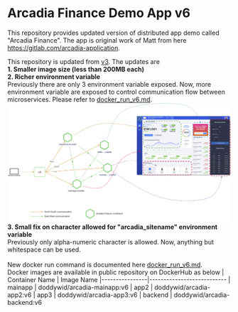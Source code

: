 # **Arcadia Finance Demo App v6**

This repository provides updated version of distributed app demo called "Arcadia Finance".
The app is original work of Matt from here https://gitlab.com/arcadia-application.

This repository is updated from [v3](https://github.com/doddywid/doddywid-demo-app-arcadia-finance-v3). The updates are\
**1. Smaller image size (less than 200MB each)**\
**2. Richer environment variable**\
   Previously there are only 3 environment variable exposed. Now, more environment variable are exposed to control communication flow between microservices.
   Please refer to [docker_run_v6.md](https://github.com/doddywid/doddywid-demo-app-arcadia-finance-v6/blob/main/docker_run_v6.md).
   ![alt text](https://github.com/doddywid/doddywid-demo-app-arcadia-finance-v6/blob/main/arcadia%20application%20flow.png)
**3. Small fix on character allowed for "arcadia_sitename" environment variable**\
   Previously only alpha-numeric character is allowed. Now, anything but whitespace can be used.
\
\
New docker run command is documented here [docker_run_v6.md](https://github.com/doddywid/doddywid-demo-app-arcadia-finance-v6/blob/main/docker_run_v6.md).\
Docker images are available in public repository on DockerHub as below
| Container Name | Image Name 
|----------------|---------------------------
| mainapp        | doddywid/arcadia-mainapp:v6
| app2           | doddywid/arcadia-app2:v6
| app3           | doddywid/arcadia-app3:v6
| backend        | doddywid/arcadia-backend:v6
